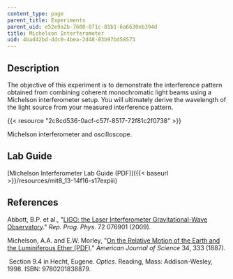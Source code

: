 ```yaml
---
content_type: page
parent_title: Experiments
parent_uid: e52e9a2b-7600-071c-81b1-6a6630eb394d
title: Michelson Interferometer
uid: 4bad42bd-ddc0-4bea-2d48-03b97bd58573
---
```


Description
-----------

The objective of this experiment is to demonstrate the interference pattern obtained from combining coherent monochromatic light beams using a Michelson interferometer setup. You will ultimately derive the wavelength of the light source from your measured interference pattern.

{{< resource "2c8cd536-0acf-c57f-8517-72f81c2f0738" >}}

Michelson interferometer and oscilloscope.

Lab Guide
---------

[Michelson Interferometer Lab Guide (PDF)]({{< baseurl >}}/resources/mit8_13-14f16-s17expiii)

References
----------

Abbott, B.P. et al., "[LIGO: the Laser Interferometer Gravitational-Wave Observatory](https://arxiv.org/abs/0711.3041)." _Rep. Prog. Phys_. 72 076901 (2009).

Michelson, A.A. and E.W. Morley, "[On the Relative Motion of the Earth and the Luminiferous Ether (PDF)](https://history.aip.org/exhibits/gap/PDF/michelson.pdf)." _American Journal of Science_ 34, 333 (1887).

 Section 9.4 in Hecht, Eugene. _Optics_. Reading, Mass: Addison-Wesley, 1998. ISBN: 9780201838879.